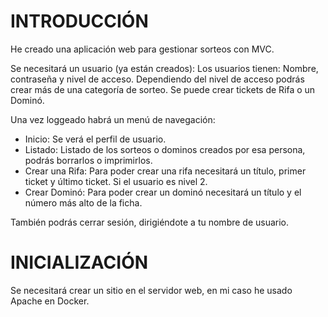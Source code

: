 # INTRODUCCIÓN

He creado una aplicación web para gestionar sorteos con MVC. 

Se necesitará un usuario (ya están creados):
Los usuarios tienen: Nombre, contraseña y nivel de acceso.
Dependiendo del nivel de acceso podrás crear más de una categoría de sorteo. Se puede crear tickets de Rifa o un Dominó.

Una vez loggeado habrá un menú de navegación:
- Inicio: Se verá el perfil de usuario.
- Listado: Listado de los sorteos o dominos creados por esa persona, podrás borrarlos o imprimirlos.
- Crear una Rifa: Para poder crear una rifa necesitará un título, primer ticket y último ticket.
Si el usuario es nivel 2.
- Crear Dominó: Para poder crear un dominó necesitará un título y el número más alto de la ficha.

También podrás cerrar sesión, dirigiéndote a tu nombre de usuario.

# INICIALIZACIÓN

Se necesitará crear un sitio en el servidor web, en mi caso he usado Apache en Docker.